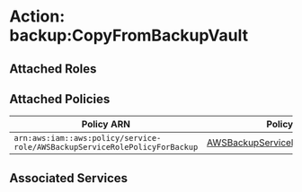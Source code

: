 # Action: backup:CopyFromBackupVault

## Attached Roles

## Attached Policies

| Policy ARN | Policy Name |
|------------|-------------|
| `arn:aws:iam::aws:policy/service-role/AWSBackupServiceRolePolicyForBackup` | [AWSBackupServiceRolePolicyForBackup](../policies.md#awsbackupservicerolepolicyforbackup) |

## Associated Services

